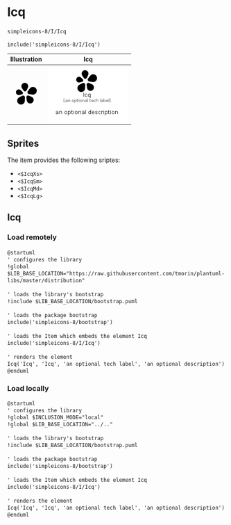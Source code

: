 # Icq


```text
simpleicons-8/I/Icq
```

```text
include('simpleicons-8/I/Icq')
```



| Illustration | Icq |
| :---: | :---: |
| ![illustration for Illustration](../../simpleicons-8/I/Icq.png) | ![illustration for Icq](../../simpleicons-8/I/Icq.Local.png) |



## Sprites
The item provides the following sriptes:

- `<$IcqXs>`
- `<$IcqSm>`
- `<$IcqMd>`
- `<$IcqLg>`





## Icq

### Load remotely
```plantuml
@startuml
' configures the library
!global $LIB_BASE_LOCATION="https://raw.githubusercontent.com/tmorin/plantuml-libs/master/distribution"

' loads the library's bootstrap
!include $LIB_BASE_LOCATION/bootstrap.puml

' loads the package bootstrap
include('simpleicons-8/bootstrap')

' loads the Item which embeds the element Icq
include('simpleicons-8/I/Icq')

' renders the element
Icq('Icq', 'Icq', 'an optional tech label', 'an optional description')
@enduml
```

### Load locally
```plantuml
@startuml
' configures the library
!global $INCLUSION_MODE="local"
!global $LIB_BASE_LOCATION="../.."

' loads the library's bootstrap
!include $LIB_BASE_LOCATION/bootstrap.puml

' loads the package bootstrap
include('simpleicons-8/bootstrap')

' loads the Item which embeds the element Icq
include('simpleicons-8/I/Icq')

' renders the element
Icq('Icq', 'Icq', 'an optional tech label', 'an optional description')
@enduml
```


